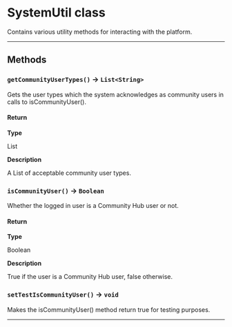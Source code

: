 # SystemUtil class

Contains various utility methods for interacting with the platform.

---
## Methods
### `getCommunityUserTypes()` → `List<String>`

Gets the user types which the system acknowledges as community users in calls to isCommunityUser().

#### Return

**Type**

List<String>

**Description**

A List<String> of acceptable community user types.

### `isCommunityUser()` → `Boolean`

Whether the logged in user is a Community Hub user or not.

#### Return

**Type**

Boolean

**Description**

True if the user is a Community Hub user, false otherwise.

### `setTestIsCommunityUser()` → `void`

Makes the isCommunityUser() method return true for testing purposes.

---
